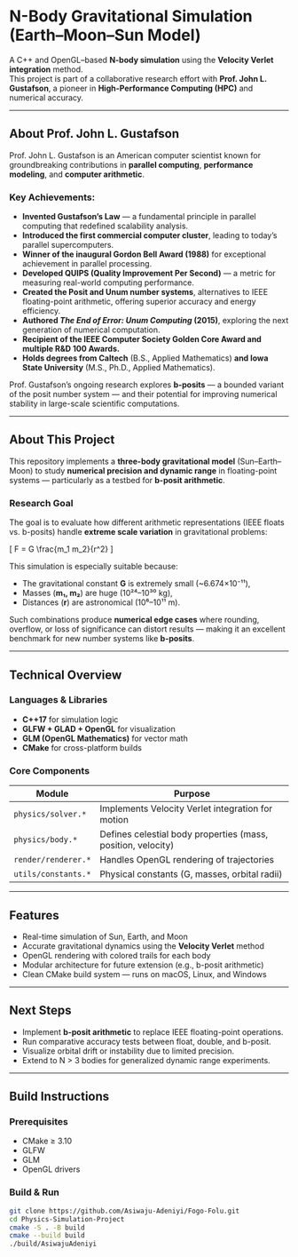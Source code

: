 # N-Body Gravitational Simulation (Earth–Moon–Sun Model)

A C++ and OpenGL–based **N-body simulation** using the **Velocity Verlet integration** method.  
This project is part of a collaborative research effort with **Prof. John L. Gustafson**, a pioneer in **High-Performance Computing (HPC)** and numerical accuracy.

---

## About Prof. John L. Gustafson

Prof. John L. Gustafson is an American computer scientist known for groundbreaking contributions in **parallel computing**, **performance modeling**, and **computer arithmetic**.

### Key Achievements:
- **Invented Gustafson’s Law** — a fundamental principle in parallel computing that redefined scalability analysis.
- **Introduced the first commercial computer cluster**, leading to today’s parallel supercomputers.
- **Winner of the inaugural Gordon Bell Award (1988)** for exceptional achievement in parallel processing.
- **Developed QUIPS (Quality Improvement Per Second)** — a metric for measuring real-world computing performance.
- **Created the Posit and Unum number systems**, alternatives to IEEE floating-point arithmetic, offering superior accuracy and energy efficiency.
- **Authored *The End of Error: Unum Computing* (2015)**, exploring the next generation of numerical computation.
- **Recipient of the IEEE Computer Society Golden Core Award and multiple R&D 100 Awards.**
- **Holds degrees from Caltech** (B.S., Applied Mathematics) **and Iowa State University** (M.S., Ph.D., Applied Mathematics).

Prof. Gustafson’s ongoing research explores **b-posits** — a bounded variant of the posit number system — and their potential for improving numerical stability in large-scale scientific computations.

---

## About This Project

This repository implements a **three-body gravitational model** (Sun–Earth–Moon) to study **numerical precision and dynamic range** in floating-point systems — particularly as a testbed for **b-posit arithmetic**.

### Research Goal

The goal is to evaluate how different arithmetic representations (IEEE floats vs. b-posits) handle **extreme scale variation** in gravitational problems:

\[
F = G \frac{m_1 m_2}{r^2}
\]

This simulation is especially suitable because:
- The gravitational constant **G** is extremely small (~6.674×10⁻¹¹),
- Masses (**m₁, m₂**) are huge (10²⁴–10³⁰ kg),
- Distances (**r**) are astronomical (10⁶–10¹¹ m).

Such combinations produce **numerical edge cases** where rounding, overflow, or loss of significance can distort results — making it an excellent benchmark for new number systems like **b-posits**.

---

## Technical Overview

### Languages & Libraries
- **C++17** for simulation logic  
- **GLFW + GLAD + OpenGL** for visualization  
- **GLM (OpenGL Mathematics)** for vector math  
- **CMake** for cross-platform builds

### Core Components
| Module | Purpose |
|---------|----------|
| `physics/solver.*` | Implements Velocity Verlet integration for motion |
| `physics/body.*` | Defines celestial body properties (mass, position, velocity) |
| `render/renderer.*` | Handles OpenGL rendering of trajectories |
| `utils/constants.*` | Physical constants (G, masses, orbital radii) |

---

## Features

- Real-time simulation of Sun, Earth, and Moon  
- Accurate gravitational dynamics using the **Velocity Verlet** method  
- OpenGL rendering with colored trails for each body  
- Modular architecture for future extension (e.g., b-posit arithmetic)  
- Clean CMake build system — runs on macOS, Linux, and Windows  

---

## Next Steps

- Implement **b-posit arithmetic** to replace IEEE floating-point operations.  
- Run comparative accuracy tests between float, double, and b-posit.  
- Visualize orbital drift or instability due to limited precision.  
- Extend to N > 3 bodies for generalized dynamic range experiments.

---

## Build Instructions

### Prerequisites
- CMake ≥ 3.10  
- GLFW  
- GLM  
- OpenGL drivers

### Build & Run
```bash
git clone https://github.com/Asiwaju-Adeniyi/Fogo-Folu.git
cd Physics-Simulation-Project
cmake -S . -B build
cmake --build build
./build/AsiwajuAdeniyi
